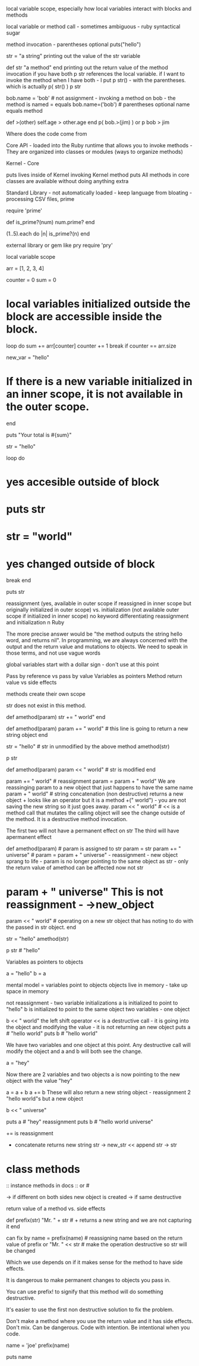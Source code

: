 local variable scope, especially how local variables interact with blocks and methods


local variable or method call - sometimes ambiguous - ruby syntactical sugar

method invocation - parentheses optional
puts("hello")

str = "a string"
printing out the value of the str variable

def str
  "a method"
end
printing out the return value of the method invocation
if you have both p str references the local variable. if I want to invoke the method when I have both - I put p str() - with the parentheses. which is actually p( str() )
p str

bob.name = 'bob' # not assignment - invoking a method on bob - the method is named = equals
bob.name=('bob') # parentheses optional
name equals method

def >(other)
  self.age > other.age
end
p( bob.>(jim) )
or
p bob > jim



Where does the code come from

Core API - loaded into the Ruby runtime that allows you to invoke methods - They are organized into classes or modules (ways to organize methods)

Kernel - Core

puts lives inside of Kernel
invoking Kernel method puts
All methods in core classes are available without doing anything extra

Standard Library - not automatically loaded - keep language from bloating - processing CSV files, prime

require 'prime'

def is_prime?(num)
  num.prime?
end

(1..5).each do |n|
  is_prime?(n)
end

external library or gem like pry
require 'pry'


local variable scope

arr = [1, 2, 3, 4]

counter = 0
sum = 0
  # local variables initialized outside the block are accessible inside the block.
loop do
 sum += arr[counter]
 counter += 1
  break if counter == arr.size

  new_var = "hello"
  # If there is a new variable initialized in an inner scope, it is not available in the outer scope.
end

puts "Your total is #{sum}"

str = "hello"

loop do
  # yes accesible outside of block
  # puts str
  # str = "world"
  # yes changed outside of block
 break
  end

  puts str

  reassignment (yes, available in outer scope if reassigned in inner scope but originally initialized in outer scope) vs. initialization (not available outer scope if initialized in inner scope) no keyword differentiating reassignment and initialization n Ruby


The more precise answer would be "the method outputs the string hello word, and returns nil". In programming, we are always concerned with the output and the return value and mutations to objects. We need to speak in those terms, and not use vague words

global variables start with a dollar sign - don't use at this point

Pass by reference vs pass by value
Variables as pointers
Method return value vs side effects

methods create their own scope

str does not exist in this method.

def amethod(param)
  str += " world"
end

def amethod(param)
  param += " world" # this line is going to return a new string object
end

str = "hello" # str in unmodified by the above method
amethod(str)

p str


def amethod(param)
  param << " world" # str is modified
end

param += " world" # reassignment param = param + " world" We are reassinging param to a new object that just happens to have the same name
param + " world" # string concatenation (non destructive) returns a new object + looks like an operator but it is a method +(" world") - you are not saving the new string so it just goes away.
param << " world" # << is a method call that mutates the calling object will see the change outside of the method. It is a destructive method invocation.

The first two will not have a permanent effect on str
The third will have apermanent effect

def amethod(param) # param is assigned to str param = str
  param += " universe" # param = param + " universe" - reassignment - new object sprang to life - param is no longer pointing to the same object as str - only the return value of amethod  can be affected now not str
  # param + " universe" This is not reassignment - ->new_object
  param << " world" # operating on a new str object that has noting to do with the passed in str object.
end

str = "hello"
amethod(str)

p str # "hello"

Variables as pointers to objects

a = "hello"
b = a

mental model = variables point to objects
objects live in memory - take up space in memory

not reassignment - two variable initializations
a is initialized to point to "hello"
b is initialized to point to the same object
two variables - one object

b << " world"
the left shift operator << is a destructive call - it is going into the object and modifying the value - it is not returning an new object
puts a # "hello world"
puts b # "hello world"

We have two variables and one object at this point. Any destructive call will modify the object and a and b will both see the change.

a = "hey"

Now  there are 2 variables and two objects a is now pointing to the new object with the value "hey"

a = a + b
a += b
These will also return a new string object - reassignment 2 "hello world"s but a new object

b << " universe"

puts a # "hey" reassignment
puts b # "hello world universe"

+= is reassignment
+ concatenate returns new string str -> new_str
<< append str -> str

 # class methods
:: instance methods
in docs :: or #

-> if different on both sides new object is created
-> if same destructive

return value of a method vs. side effects

def prefix(str)
  "Mr. " + str  # + returns a new string and we are not capturing it
end

can fix by
name = prefix(name) # reassigning name based on the return value of prefix
or
"Mr. " << str # make the operation destructive so str will be changed

Which we use depends on if it makes sense for the method to have side effects.

It is dangerous to make permanent changes to objects you pass in.

You can use prefix! to signify that this method will do something destructive.

It's easier to use the first non destructive solution to fix the problem.

Don't make a method where you use the return value and it has side effects.  Don't mix. Can be dangerous. Code with intention. Be intentional when you code.

name = 'joe'
prefix(name)

puts name
